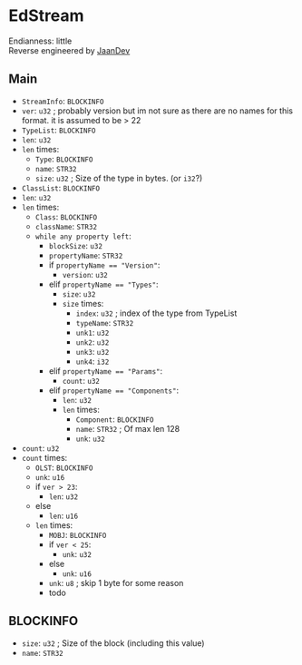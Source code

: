 # EdStream
Endianness: little  
Reverse engineered by [JaanDev](https://github.com/JaanDev)

## Main
* `StreamInfo`: `BLOCKINFO`
* `ver`: `u32` ; probably version but im not sure as there are no names for this format. it is assumed to be > 22
* `TypeList`: `BLOCKINFO`
* `len`: `u32`
* `len` times:
    * `Type`: `BLOCKINFO`
    * `name`: `STR32`
    * `size`: `u32` ; Size of the type in bytes. (or `i32`?)
* `ClassList`: `BLOCKINFO`
* `len`: `u32`
* `len` times:
    * `Class`: `BLOCKINFO`
    * `className`: `STR32`
    * `while any property left`:
        * `blockSize`: `u32`
        * `propertyName`: `STR32`
        * if `propertyName == "Version"`:
            * `version`: `u32`
        * elif `propertyName == "Types"`:
            * `size`: `u32`
            * `size` times:
                * `index`: `u32` ; index of the type from TypeList
                * `typeName`: `STR32`
                * `unk1`: `u32`
                * `unk2`: `u32`
                * `unk3`: `u32`
                * `unk4`: `i32`
        * elif `propertyName == "Params"`:
            * `count`: `u32`
        * elif `propertyName == "Components"`:
            * `len`: `u32`
            * `len` times:
                * `Component`: `BLOCKINFO`
                * `name`: `STR32` ; Of max len 128
                * `unk`: `u32`
* `count`: `u32`
* `count` times:
    * `OLST`: `BLOCKINFO`
    * `unk`: `u16`
    * if `ver > 23`:
        * `len`: `u32`
    * else
        * `len`: `u16`
    * `len` times:
        * `MOBJ`: `BLOCKINFO`
        * if `ver < 25`:
            * `unk`: `u32`
        * else
            * `unk`: `u16`
        * `unk`: `u8` ; skip 1 byte for some reason
        * todo

## BLOCKINFO
* `size`: `u32` ; Size of the block (including this value)
* `name`: `STR32`